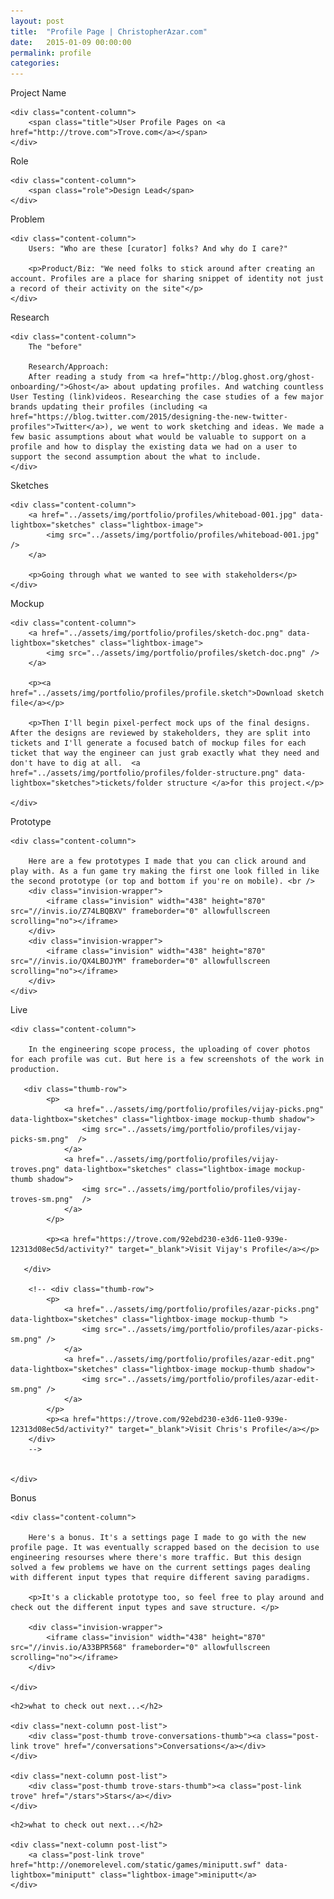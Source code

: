 ```yaml
---
layout: post
title:  "Profile Page | ChristopherAzar.com"
date:   2015-01-09 00:00:00
permalink: profile
categories:
---
```


<!-- Begin Hero Row -->
<div class="row hero trove-profile-hero"></div>

<!-- Begin Title Row -->
<div class="row title">
    <div class="label-column">
        <div>Project Name</div>
    </div>

    <div class="content-column">
        <span class="title">User Profile Pages on <a href="http://trove.com">Trove.com</a></span>
    </div>
</div>
<!-- Begin Role Row -->
<div class="row role">
    <div class="label-column">
        <div>Role</div>
    </div>

    <div class="content-column">
        <span class="role">Design Lead</span>
    </div>
</div>

<!-- Begin Problem Row -->
<div class="row problem">
    <div class="label-column">
        Problem
    </div>

    <div class="content-column">
        Users: "Who are these [curator] folks? And why do I care?"

        <p>Product/Biz: "We need folks to stick around after creating an account. Profiles are a place for sharing snippet of identity not just a record of their activity on the site"</p>
    </div>
</div>

<!-- Begin Research Row -->
<div class="row research">
    <div class="label-column">
        Research
    </div>

    <div class="content-column">
        The "before"

        Research/Approach:
        After reading a study from <a href="http://blog.ghost.org/ghost-onboarding/">Ghost</a> about updating profiles. And watching countless User Testing (link)videos. Researching the case studies of a few major brands updating their profiles (including <a href="https://blog.twitter.com/2015/designing-the-new-twitter-profiles">Twitter</a>), we went to work sketching and ideas. We made a few basic assumptions about what would be valuable to support on a profile and how to display the existing data we had on a user to support the second assumption about the what to include.
    </div>
</div>

<!-- Begin Sketches Row -->
<div class="row sketches">
    <div class="label-column">
        Sketches
    </div>

    <div class="content-column">
        <a href="../assets/img/portfolio/profiles/whiteboad-001.jpg" data-lightbox="sketches" class="lightbox-image">
            <img src="../assets/img/portfolio/profiles/whiteboad-001.jpg" />
        </a>

        <p>Going through what we wanted to see with stakeholders</p>
    </div>
</div>


<!-- Begin Mockup Row -->
<div class="row mockup">
    <div class="label-column">
        Mockup
    </div>

    <div class="content-column">
        <a href="../assets/img/portfolio/profiles/sketch-doc.png" data-lightbox="sketches" class="lightbox-image">
            <img src="../assets/img/portfolio/profiles/sketch-doc.png" />
        </a>

        <p><a href="../assets/img/portfolio/profiles/profile.sketch">Download sketch file</a></p>

        <p>Then I'll begin pixel-perfect mock ups of the final designs. After the designs are reviewed by stakeholders, they are split into tickets and I'll generate a focused batch of mockup files for each ticket that way the engineer can just grab exactly what they need and don't have to dig at all.  <a href="../assets/img/portfolio/profiles/folder-structure.png" data-lightbox="sketches">tickets/folder structure </a>for this project.</p>

    </div>
</div>

<!-- Begin Prototype Row -->
<div class="row prototype">
    <div class="label-column">
        Prototype
    </div>

    <div class="content-column">

        Here are a few prototypes I made that you can click around and play with. As a fun game try making the first one look filled in like the second prototype (or top and bottom if you're on mobile). <br />
        <div class="invision-wrapper">
            <iframe class="invision" width="438" height="870" src="//invis.io/Z74LBQBXV" frameborder="0" allowfullscreen scrolling="no"></iframe>
        </div>
        <div class="invision-wrapper">
            <iframe class="invision" width="438" height="870" src="//invis.io/QX4LBOJYM" frameborder="0" allowfullscreen scrolling="no"></iframe>
        </div>
    </div>
</div>

<!-- Begin Live Row -->
<div class="row live">
    <div class="label-column">
        Live
    </div>

    <div class="content-column">

        In the engineering scope process, the uploading of cover photos for each profile was cut. But here is a few screenshots of the work in production.

       <div class="thumb-row">
            <p>
                <a href="../assets/img/portfolio/profiles/vijay-picks.png" data-lightbox="sketches" class="lightbox-image mockup-thumb shadow">
                    <img src="../assets/img/portfolio/profiles/vijay-picks-sm.png"  />
                </a>
                <a href="../assets/img/portfolio/profiles/vijay-troves.png" data-lightbox="sketches" class="lightbox-image mockup-thumb shadow">
                    <img src="../assets/img/portfolio/profiles/vijay-troves-sm.png"  />
                </a>
            </p>

            <p><a href="https://trove.com/92ebd230-e3d6-11e0-939e-12313d08ec5d/activity?" target="_blank">Visit Vijay's Profile</a></p>

       </div>

        <!-- <div class="thumb-row">
            <p>
                <a href="../assets/img/portfolio/profiles/azar-picks.png" data-lightbox="sketches" class="lightbox-image mockup-thumb ">
                    <img src="../assets/img/portfolio/profiles/azar-picks-sm.png" />
                </a>
                <a href="../assets/img/portfolio/profiles/azar-edit.png" data-lightbox="sketches" class="lightbox-image mockup-thumb shadow">
                    <img src="../assets/img/portfolio/profiles/azar-edit-sm.png" />
                </a>
            </p>
            <p><a href="https://trove.com/92ebd230-e3d6-11e0-939e-12313d08ec5d/activity?" target="_blank">Visit Chris's Profile</a></p>
        </div>
        -->


    </div>
</div>

<!-- Begin Live Row -->
<div class="row live">
    <div class="label-column">
        Bonus
    </div>

    <div class="content-column">

        Here's a bonus. It's a settings page I made to go with the new profile page. It was eventually scrapped based on the decision to use engineering resourses where there's more traffic. But this design solved a few problems we have on the current settings pages dealing with different input types that require different saving paradigms.

        <p>It's a clickable prototype too, so feel free to play around and check out the different input types and save structure. </p>

        <div class="invision-wrapper">
            <iframe class="invision" width="438" height="870" src="//invis.io/A33BPR568" frameborder="0" allowfullscreen scrolling="no"></iframe>
        </div>

    </div>
</div>

<!-- Begin Next Row -->
<div class="row next">

    <h2>what to check out next...</h2>

    <div class="next-column post-list">
        <div class="post-thumb trove-conversations-thumb"><a class="post-link trove" href="/conversations">Conversations</a></div>
    </div>

    <div class="next-column post-list">
        <div class="post-thumb trove-stars-thumb"><a class="post-link trove" href="/stars">Stars</a></div>
    </div>
</div>

<!-- Begin Next Row -->
<div class="row next">

    <h2>what to check out next...</h2>

    <div class="next-column post-list">
        <a class="post-link trove" href="http://onemorelevel.com/static/games/miniputt.swf" data-lightbox="miniputt" class="lightbox-image">miniputt</a>
    </div>
</div>


